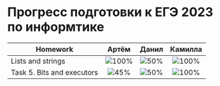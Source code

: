 # Прогресс подготовки к ЕГЭ 2023 по информтике 

| Homework                    | Артём   | Данил   | Камилла |
| --------------------------- |:----------------------------------:|:----------------------------------:|:---------------------------------:|
| Lists and strings           |![100%](https://progress-bar.dev/100/)|![50%](https://progress-bar.dev/50/)|![100%](https://progress-bar.dev/100/)|
| Task 5. Bits and executors  |![45%](https://progress-bar.dev/45/)|![50%](https://progress-bar.dev/0/)|![100%](https://progress-bar.dev/0/)|
